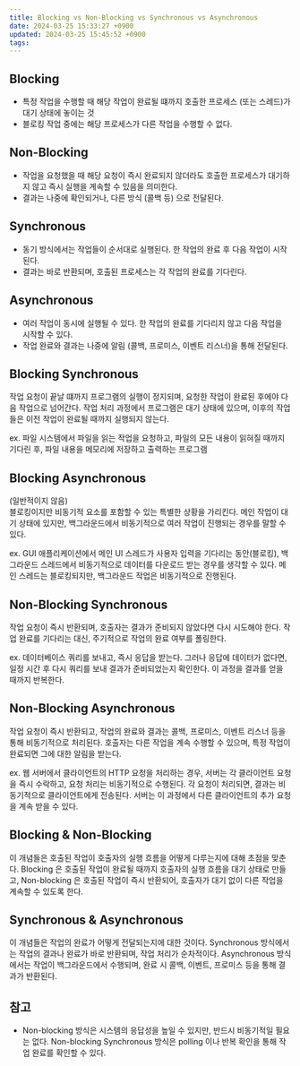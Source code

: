 ```yaml
---
title: Blocking vs Non-Blocking vs Synchronous vs Asynchronous
date: 2024-03-25 15:33:27 +0900
updated: 2024-03-25 15:45:52 +0900
tags: 
---
```


## Blocking

- 특정 작업을 수행할 때 해당 작업이 완료될 떄까지 호출한 프로세스 (또는 스레드)가 대기 상태에 놓이는 것
- 블로킹 작업 중에는 해당 프로세스가 다른 작업을 수행할 수 없다.

## Non-Blocking

- 작업을 요청했을 때 해당 요청이 즉시 완료되지 않더라도 호출한 프로세스가 대기하지 않고 즉시 실행을 계속할 수 있음을 의미한다.
- 결과는 나중에 확인되거나, 다른 방식 (콜백 등) 으로 전달된다.

## Synchronous

- 동기 방식에서는 작업들이 순서대로 실행된다. 한 작업의 완료 후 다음 작업이 시작된다. 
- 결과는 바로 반환되며, 호출된 프로세스는 각 작업의 완료를 기다린다.

## Asynchronous

- 여러 작업이 동시에 실행될 수 있다. 한 작업의 완료를 기다리지 않고 다음 작업을 시작할 수 있다.
- 작업 완료와 결과는 나중에 알림 (콜백, 프로미스, 이벤트 리스너)을 통해 전달된다.

## Blocking Synchronous

작업 요청이 끝날 떄까지 프로그램의 실행이 정지되며, 요청한 작업이 완료된 후에야 다음 작업으로 넘어간다. 작업 처리 과정에서 프로그램은 대기 상태에 있으며, 이후의 작업들은 이전 작업이 완료될 때까지 실행되지 않는다.

ex. 파일 시스템에서 파일을 읽는 작업을 요청하고, 파일의 모든 내용이 읽혀질 때까지 기다린 후, 파일 내용을 메모리에 저장하고 출력하는 프로그램

## Blocking Asynchronous

(일반적이지 않음)  
블로킹이지만 비동기적 요소를 포함할 수 있는 특별한 상황을 가리킨다. 메인 작업이 대기 상태에 있지만, 백그라운드에서 비동기적으로 여러 작업이 진행되는 경우를 말할 수 있다. 

ex. GUI 애플리케이션에서 메인 UI 스레드가 사용자 입력을 기다리는 동안(블로킹), 백그라운드 스레드에서 비동기적으로 데이터를 다운로드 받는 경우를 생각할 수 있다. 메인 스레드는 블로킹되지만, 백그라운드 작업은 비동기적으로 진행된다.

## Non-Blocking Synchronous

작업 요청이 즉시 반환되며, 호출자는 결과가 준비되지 않았다면 다시 시도해야 한다. 작업 완료를 기다리는 대신, 주기적으로 작업의 완료 여부를 폴링한다. 

ex. 데이터베이스 쿼리를 보내고, 즉시 응답을 받는다. 그러나 응답에 데이터가 없다면, 일정 시간 후 다시 쿼리를 보내 결과가 준비되었는지 확인한다. 이 과정을 결과를 얻을 때까지 반복한다.

## Non-Blocking Asynchronous

작업 요청이 즉시 반환되고, 작업의 완료와 결과는 콜백, 프로미스, 이벤트 리스너 등을 통해 비동기적으로 처리된다. 호출자는 다른 작업을 계속 수행할 수 있으며, 특정 작업이 완료되면 그에 대한 알림을 받는다. 

ex. 웹 서버에서 클라이언트의 HTTP 요청을 처리하는 경우, 서버는 각 클라이언트 요청을 즉시 수락하고, 요청 처리는 비동기적으로 수행된다. 각 요청이 처리되면, 결과는 비동기적으로 클라이언트에게 전송된다. 서버는 이 과정에서 다른 클라이언트의 추가 요청을 계속 받을 수 있다.

## Blocking & Non-Blocking

이 개념들은 호출된 작업이 호출자의 실행 흐름을 어떻게 다루는지에 대해 초점을 맞춘다. Blocking 은 호출된 작업이 완료될 때까지 호출자의 실행 흐름을 대기 상태로 만들고, Non-blocking 은 호출된 작업이 즉시 반환되어, 호출자가 대기 없이 다른 작업을 계속할 수 있도록 한다.

## Synchronous & Asynchronous

이 개념들은 작업의 완료가 어떻게 전달되는지에 대한 것이다. Synchronous 방식에서는 작업의 결과나 완료가 바로 반환되며, 작업 처리가 순차적이다. Asynchronous 방식에서는 작업이 백그라운드에서 수행되며, 완료 시 콜백, 이벤트, 프로미스 등을 통해 결과가 반환된다. 

## 참고

- Non-blocking 방식은 시스템의 응답성을 높일 수 있지만, 반드시 비동기적일 필요는 없다. Non-blocking Synchronous 방식은 polling 이나 반복 확인을 통해 작업 완료를 확인할 수 있다.